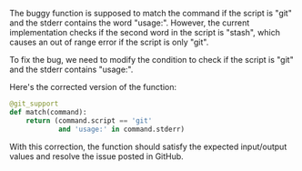 The buggy function is supposed to match the command if the script is "git" and the stderr contains the word "usage:". However, the current implementation checks if the second word in the script is "stash", which causes an out of range error if the script is only "git".

To fix the bug, we need to modify the condition to check if the script is "git" and the stderr contains "usage:".

Here's the corrected version of the function:
```python
@git_support
def match(command):
    return (command.script == 'git'
            and 'usage:' in command.stderr)
```

With this correction, the function should satisfy the expected input/output values and resolve the issue posted in GitHub.